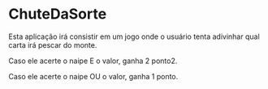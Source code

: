 ChuteDaSorte
============

Esta aplicação irá consistir em um jogo onde o usuário tenta adivinhar qual carta irá pescar do monte.

Caso ele acerte o naipe E o valor, ganha 2 ponto2.

Caso ele acerte o naipe OU o valor, ganha 1 ponto.
